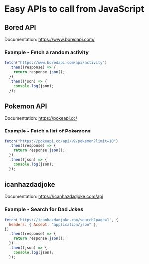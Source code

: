 # Easy APIs to call from JavaScript

## Bored API

Documentation: https://www.boredapi.com/

### Example - Fetch a random activity

```js
fetch("https://www.boredapi.com/api/activity")
  .then((response) => {
    return response.json();
  })
  .then((json) => {
    console.log(json);
  });
```

## Pokemon API

Documentation: https://pokeapi.co/

### Example - Fetch a list of Pokemons

```js
fetch("https://pokeapi.co/api/v2/pokemon?limit=10")
  .then((response) => {
    return response.json();
  })
  .then((json) => {
    console.log(json);
  });
```

## icanhazdadjoke

Documentation: https://icanhazdadjoke.com/api

### Example - Search for Dad Jokes

```js
fetch('https://icanhazdadjoke.com/search?page=1', {
  headers: { Accept: "application/json" },
})
  .then((response) => {
    return response.json();
  })
  .then((json) => {
    console.log(json);
  });
```
